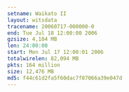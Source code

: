 ```yaml
---
setname: Waikato II
layout: witsdata
tracename: 20060717-000000-0
end: Tue Jul 18 12:00:00 2006
gzsize: 4,104 MB
len: 24:00:00
start: Mon Jul 17 12:00:01 2006
totalwirelen: 82,094 MB
pkts: 164 million
size: 12,476 MB
md5: f44c61d2fa5f60dac7f87066a39e047d
---
```

